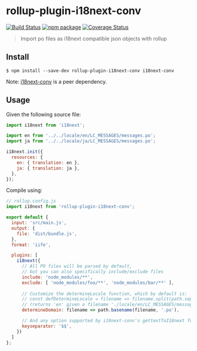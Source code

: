# rollup-plugin-i18next-conv

[![Build Status][build-badge]][build]
[![npm package][npm-badge]][npm]
[![Coverage Status][coveralls-badge]][coveralls]

> Import po files as i18next compatible json objects with rollup

## Install

```
$ npm install --save-dev rollup-plugin-i18next-conv i18next-conv
```

Note: [i18next-conv](https://github.com/i18next/i18next-gettext-converter) is a peer dependency.

## Usage

Given the following source file:

```js
import i18next from 'i18next';

import en from '../../locale/en/LC_MESSAGES/messages.po';
import ja from '../../locale/ja/LC_MESSAGES/messages.po';

i18next.init({
  resources: {
    en: { translation: en },
    ja: { translation: ja },
  },
});
```

Compile using:

```js
// rollup.config.js
import i18next from 'rollup-plugin-i18next-conv';

export default {
  input: 'src/main.js',
  output: {
    file: 'dist/bundle.js',
  },
  format: 'iife',

  plugins: [
    i18next({
      // All PO files will be parsed by default,
      // but you can also specifically include/exclude files
      include: 'node_modules/**',
      exclude: [ 'node_modules/foo/**', 'node_modules/bar/**' ],
      
      // Customize the determineLocale function, which by default is:
      // const defDetermineLocale = filename => filename.split(path.sep).slice(-3)[0];
      // (returns 'en' given a filename './locale/en/LC_MESSAGES/messages.po')
      determineDomain: filename => path.basename(filename, '.po'),

      // And any option supported by i18next-conv's gettextToI18next function, for example
      keyseparator: '$$',
    })
  ]
};
```

[build-badge]: https://img.shields.io/github/actions/workflow/status/dotcore64/rollup-plugin-i18next-conv/test.yml?event=push&style=flat-square
[build]: https://github.com/dotcore64/rollup-plugin-i18next-conv/actions

[npm-badge]: https://img.shields.io/npm/v/rollup-plugin-i18next-conv.svg?style=flat-square
[npm]: https://www.npmjs.org/package/rollup-plugin-i18next-conv

[coveralls-badge]: https://img.shields.io/coveralls/dotcore64/rollup-plugin-i18next-conv/master.svg?style=flat-square
[coveralls]: https://coveralls.io/r/dotcore64/rollup-plugin-i18next-conv
